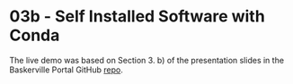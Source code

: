 # 03b - Self Installed Software with Conda

The live demo was based on Section 3. b) of the presentation slides in the Baskerville Portal GitHub [repo](https://github.com/baskerville-hpc/baskerville-portal/blob/main/baskerville-portal.pdf).